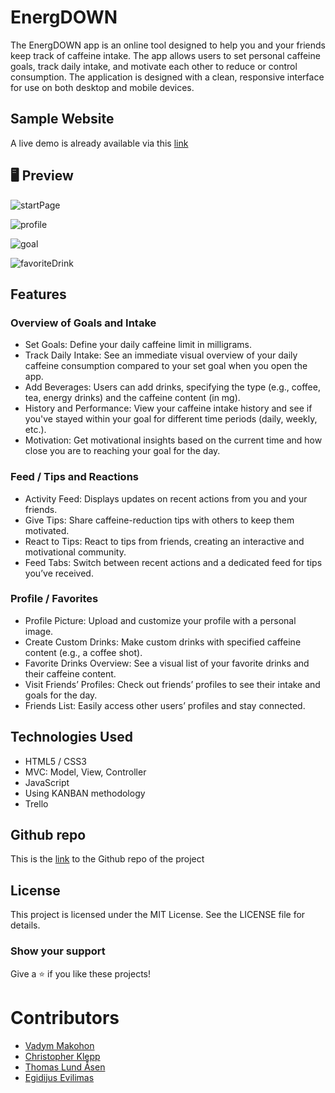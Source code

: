 # EnergDOWN

The EnergDOWN app is an online tool designed to help you and your friends keep track of caffeine intake. The app allows users to set personal caffeine goals, track daily intake, and motivate each other to reduce or control consumption. The application is designed with a clean, responsive interface for use on both desktop and mobile devices.

## Sample Website

A live demo is already available via this [link](https://vadymmakohon.github.io/EnergDOWN/)

## 🖥️ Preview
![startPage](https://github.com/user-attachments/assets/0585c3b7-de5d-408b-add8-2e229a1e86b9)

![profile](https://github.com/user-attachments/assets/0558964e-4bbe-436c-a8ad-2187624ede81)

![goal](https://github.com/user-attachments/assets/d228721e-4b60-48a5-b738-9b904a91f918)

![favoriteDrink](https://github.com/user-attachments/assets/1d71e087-00d5-4f08-b489-8fca92de8227)

## Features

### Overview of Goals and Intake

- Set Goals: Define your daily caffeine limit in milligrams.
- Track Daily Intake: See an immediate visual overview of your daily caffeine consumption compared to your set goal when you open the app.
- Add Beverages: Users can add drinks, specifying the type (e.g., coffee, tea, energy drinks) and the caffeine content (in mg).
- History and Performance: View your caffeine intake history and see if you've stayed within your goal for different time periods (daily, weekly, etc.).
- Motivation: Get motivational insights based on the current time and how close you are to reaching your goal for the day.

### Feed / Tips and Reactions

- Activity Feed: Displays updates on recent actions from you and your friends.
- Give Tips: Share caffeine-reduction tips with others to keep them motivated.
- React to Tips: React to tips from friends, creating an interactive and motivational community.
- Feed Tabs: Switch between recent actions and a dedicated feed for tips you’ve received.

### Profile / Favorites

- Profile Picture: Upload and customize your profile with a personal image.
- Create Custom Drinks: Make custom drinks with specified caffeine content (e.g., a coffee shot).
- Favorite Drinks Overview: See a visual list of your favorite drinks and their caffeine content.
- Visit Friends’ Profiles: Check out friends’ profiles to see their intake and goals for the day.
- Friends List: Easily access other users’ profiles and stay connected.

## Technologies Used

- HTML5 / CSS3
- MVC: Model, View, Controller
- JavaScript
- Using KANBAN methodology
- Trello

## Github repo

This is the [link](https://github.com/VadymMakohon/EnergDOWN) to the Github repo of the project

## License

This project is licensed under the MIT License. See the LICENSE file for details.

### Show your support

Give a ⭐ if you like these projects!

# Contributors

- [Vadym Makohon](https://github.com/VadymMakohon)
- [Christopher Klepp](https://github.com/christopherkp)
- [Thomas Lund Åsen](https://github.com/Rullekake)
- [Egidijus Evilimas](https://github.com/evilimas)
